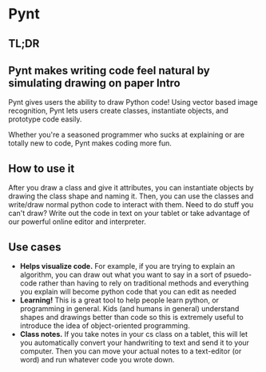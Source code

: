 Pynt
====
TL;DR
---
Pynt makes writing code feel natural by simulating drawing on paper
Intro 
---
Pynt gives users the ability to draw Python code! Using vector based image recognition, Pynt lets users create classes, instantiate objects, and prototype code easily.

Whether you're a seasoned programmer who sucks at explaining or are totally new to code, Pynt makes coding more fun.

How to use it
---
After you draw a class and give it attributes, you can instantiate objects by drawing the class shape and naming it. Then, you can use the classes and write/draw normal python code to interact with them. Need to do stuff you can't draw? Write out the code in text on your tablet or take advantage of our powerful online editor and interpreter.

Use cases
---
 - **Helps visualize code.** For example, if you are trying to explain an algorithm, you can draw out what you want to say in a sort of psuedo-code rather than having to rely on traditional methods and everything you explain will become python code that you can edit as needed
 - **Learning!** This is a great tool to help people learn python, or programming in general. Kids (and humans in general) understand shapes and drawings better than code so this is extremely useful to introduce the idea of object-oriented programming. 
 - **Class notes.** If you take notes in your cs class on a tablet, this will let you automatically convert your handwriting to text and send it to your computer. Then you can move your actual notes to a text-editor (or word) and run whatever code you wrote down.  
